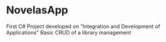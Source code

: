 # NovelasApp
First C# Project developed on "Integration and Development of Applications"
Basic CRUD of a library management
